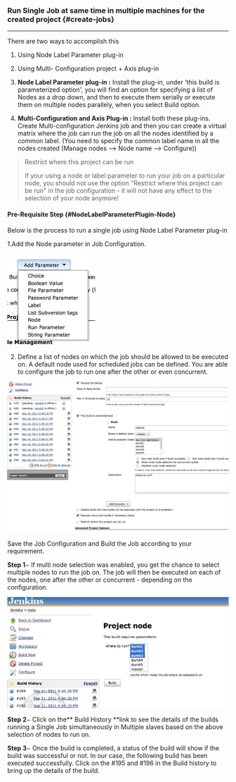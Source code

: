### Run Single Job at same time in multiple machines for the created project {#create-jobs}

---

There are two ways to accomplish this

1. Using Node Label Parameter plug-in

2. Using Multi- Configuration project + Axis plug-in

3. **Node Label Parameter plug-in :** Install the plug-in, under 'this build is parameterized option', you will find an option for specifying a list of Nodes as a drop down, and then to execute them serially or execute them on multiple nodes parallely, when you select Build option.

4. **Multi-Configuration and Axis Plug-in :** Install both these plug-ins. Create Multi-configuration Jenkins job and then you can create a virtual matrix where the job can run the job on all the nodes identified by a common label. \(You need to specify the common label name in all the nodes created \(Manage nodes --&gt; Node name --&gt; Configure\)\)

> Restrict where this project can be run
>
> If your using a node or label parameter to run your job on a particular node, you should not use the option "Restrict where this project can be run" in the job configuration - it will not have any effect to the selection of your node anymore!

#### Pre-Requisite Step {#NodeLabelParameterPlugin-Node}

Below is the process to run a single job using Node Label Parameter plug-in

1.Add the Node parameter in Job Configuration.

![](/assets/selectParameter.jpg)

2. Define a list of nodes on which the job should be allowed to be executed on. A default node used for scheduled jobs can be defined. You are able to configure the job to run one after the other or even concurrent.

![](/assets/MultiSlave_SingleJobconfig_plugin.jpg)

Save the Job Configuration and Build the Job according to your requirement.

**Step 1**− If multi node selection was enabled, you get the chance to select multiple nodes to run the job on. The job will then be executed on each of the nodes, one after the other or concurrent - depending on the configuration.

![](/assets/multinode_selection.jpg)

**Step 2**− Click on the** Build History **link to see the details of the builds running a Single Job simultaneously in Multiple slaves based on the above selection of nodes to run on.

**Step 3**− Once the build is completed, a status of the build will show if the build was successful or not. In our case, the following build has been executed successfully. Click on the \#195 and \#196 in the Build history to bring up the details of the build.

